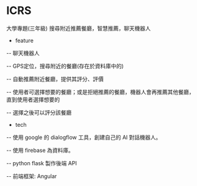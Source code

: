# ICRS
大學專題(三年級)
搜尋附近推薦餐廳，智慧推薦，聊天機器人

- feature

-- 聊天機器人

-- GPS定位，搜尋附近的餐廳(存在於資料庫中的)

-- 自動推薦附近餐廳，提供其評分、評價

-- 使用者可選擇想要的餐廳；或是拒絕推薦的餐廳，機器人會再推薦其他餐廳，直到使用者選擇想要的

-- 選擇之後可以評分該餐廳

- tech

-- 使用 google 的 dialogflow 工具，創建自己的 AI 對話機器人。

-- 使用 firebase 為資料庫。

-- python flask 製作後端 API

-- 前端框架: Angular
